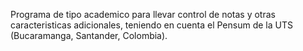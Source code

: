 Programa de tipo academico para llevar control de notas y otras caracteristicas adicionales, teniendo en cuenta el Pensum de la UTS (Bucaramanga, Santander, Colombia).
